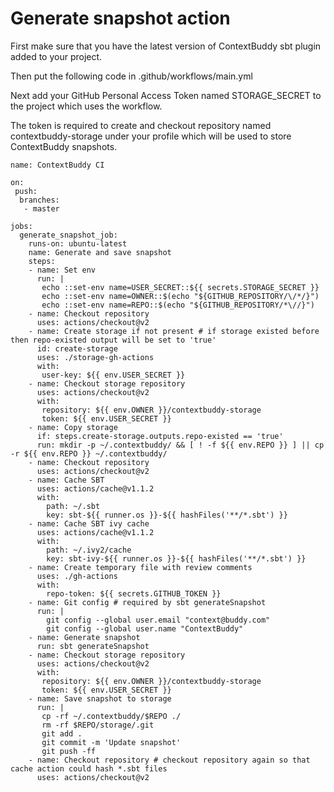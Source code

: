 # Generate snapshot action

First make sure that you have the latest version of ContextBuddy sbt plugin added to your project.

Then put the following code in .github/workflows/main.yml

Next add your GitHub Personal Access Token named STORAGE_SECRET to the project which uses the workflow.

The token is required to create and checkout repository named contextbuddy-storage under your profile which will be used to store ContextBuddy snapshots.

```
name: ContextBuddy CI

on:
 push:
  branches:
   - master

jobs:
  generate_snapshot_job:
    runs-on: ubuntu-latest
    name: Generate and save snapshot
    steps:
    - name: Set env
      run: |
       echo ::set-env name=USER_SECRET::${{ secrets.STORAGE_SECRET }}
       echo ::set-env name=OWNER::$(echo "${GITHUB_REPOSITORY/\/*/}")
       echo ::set-env name=REPO::$(echo "${GITHUB_REPOSITORY/*\//}")
    - name: Checkout repository
      uses: actions/checkout@v2
    - name: Create storage if not present # if storage existed before then repo-existed output will be set to 'true'
      id: create-storage
      uses: ./storage-gh-actions
      with:
       user-key: ${{ env.USER_SECRET }}
    - name: Checkout storage repository
      uses: actions/checkout@v2
      with:
       repository: ${{ env.OWNER }}/contextbuddy-storage
       token: ${{ env.USER_SECRET }}
    - name: Copy storage
      if: steps.create-storage.outputs.repo-existed == 'true'
      run: mkdir -p ~/.contextbuddy/ && [ ! -f ${{ env.REPO }} ] || cp -r ${{ env.REPO }} ~/.contextbuddy/
    - name: Checkout repository
      uses: actions/checkout@v2
    - name: Cache SBT
      uses: actions/cache@v1.1.2
      with:
        path: ~/.sbt
        key: sbt-${{ runner.os }}-${{ hashFiles('**/*.sbt') }}
    - name: Cache SBT ivy cache
      uses: actions/cache@v1.1.2
      with:
        path: ~/.ivy2/cache
        key: sbt-ivy-${{ runner.os }}-${{ hashFiles('**/*.sbt') }}
    - name: Create temporary file with review comments
      uses: ./gh-actions
      with:
        repo-token: ${{ secrets.GITHUB_TOKEN }}
    - name: Git config # required by sbt generateSnapshot
      run: |
        git config --global user.email "context@buddy.com"
        git config --global user.name "ContextBuddy"
    - name: Generate snapshot
      run: sbt generateSnapshot
    - name: Checkout storage repository
      uses: actions/checkout@v2
      with:
       repository: ${{ env.OWNER }}/contextbuddy-storage
       token: ${{ env.USER_SECRET }}
    - name: Save snapshot to storage
      run: |
       cp -rf ~/.contextbuddy/$REPO ./
       rm -rf $REPO/storage/.git
       git add .
       git commit -m 'Update snapshot'
       git push -ff
    - name: Checkout repository # checkout repository again so that cache action could hash *.sbt files
      uses: actions/checkout@v2
```
